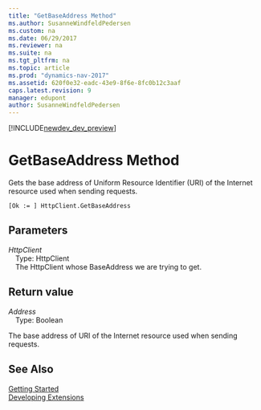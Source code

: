 ```yaml
---
title: "GetBaseAddress Method"
ms.author: SusanneWindfeldPedersen
ms.custom: na
ms.date: 06/29/2017
ms.reviewer: na
ms.suite: na
ms.tgt_pltfrm: na
ms.topic: article
ms.prod: "dynamics-nav-2017"
ms.assetid: 620f0e32-eadc-43e9-8f6e-8fc0b12c3aaf
caps.latest.revision: 9
manager: edupont
author: SusanneWindfeldPedersen
---
```


[!INCLUDE[newdev_dev_preview](../includes/newdev_dev_preview.md)]

# GetBaseAddress Method
Gets the base address of Uniform Resource Identifier (URI) of the Internet resource used when sending requests.

```
[Ok := ] HttpClient.GetBaseAddress
```
## Parameters
*HttpClient*  
&emsp;Type: HttpClient  
&emsp;The HttpClient whose BaseAddress we are trying to get.

## Return value
*Address*  
&emsp;Type: Boolean

The base address of URI of the Internet resource used when sending requests.

## See Also
[Getting Started](../devenv-get-started.md)  
[Developing Extensions](../devenv-dev-overview.md)
